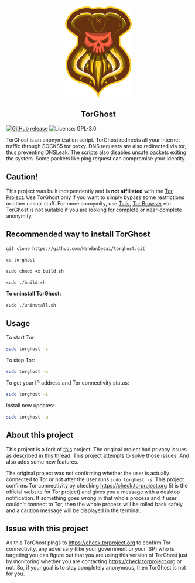<p align="center">
  <img height="250" src="https://raw.githubusercontent.com/NandanDesai/res/master/torghost.png"> 
</p>
<h2 align="center">TorGhost</h2>

[![GitHub release](https://img.shields.io/github/v/release/NandanDesai/torghost?include_prereleases)](https://github.com/NandanDesai/TwitterScraper4J/releases) ![License: GPL-3.0](https://img.shields.io/github/license/nandandesai/torghost)

TorGhost is an anonymization script. TorGhost redirects all your internet traffic through SOCKS5 tor proxy. DNS requests are also redirected via tor, thus preventing DNSLeak. The scripts also disables unsafe packets exiting the system. Some packets like ping request can compromise your identity.

## Caution!


This project was built independently and is **not affiliated** with the [Tor Project](https://www.torproject.org/). Use TorGhost only if you want to simply bypass some restrictions or other casual stuff. For more anonymity, use [Tails](https://tails.boum.org/), [Tor Browser](https://www.torproject.org/download/) etc. TorGhost is not suitable if you are looking for complete or near-complete anonymity.

## Recommended way to install TorGhost


`git clone https://github.com/NandanDesai/torghost.git`

`cd torghost`

`sudo chmod +x build.sh`

`sudo ./build.sh`

**To uninstall TorGhost:**

`sudo ./uninstall.sh`

## Usage


To start Tor: 
```bash 
sudo torghost -s
```

To stop Tor: 
```bash 
sudo torghost -x
```

To get your IP address and Tor connectivity status:
```bash 
sudo torghost -i
```

Install new updates:
```bash 
sudo torghost -u
```

## About this project


This project is a fork of [this](https://github.com/SusmithKrishnan/torghost) project. The original project had privacy issues as described in [this](https://github.com/SusmithKrishnan/torghost/issues/74) thread. This project attempts to solve those issues. And also adds some new features.

The original project was not confirming whether the user is actually connected to Tor or not after the user runs `sudo torghost -s`. This project confirms Tor connectivity by checking https://check.torproject.org (it is the official website for Tor project) and gives you a message with a desktop notification. If something goes wrong in that whole process and if user couldn't connect to Tor, then the whole process will be rolled back safely and a caution message will be displayed in the terminal.  

## Issue with this project

As this TorGhost pings to https://check.torproject.org to confirm Tor connectivity, any adversary (like your government or your ISP) who is targeting you can figure out that you are using this version of TorGhost just by monitoring whether you are contacting https://check.torproject.org or not. So, if your goal is to stay completely anonymous, then TorGhost is not for you.
